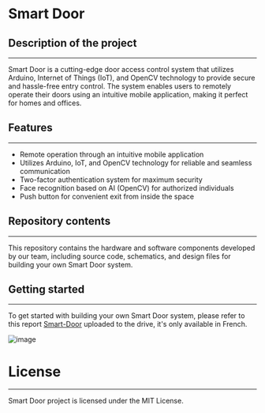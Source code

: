 # Smart Door

## Description of the project
---
Smart Door is a cutting-edge door access control system that utilizes Arduino, Internet of Things (IoT), and OpenCV technology to provide secure and hassle-free entry control. The system enables users to remotely operate their doors using an intuitive mobile application, making it perfect for homes and offices.

## Features
---
- Remote operation through an intuitive mobile application
- Utilizes Arduino, IoT, and OpenCV technology for reliable and seamless communication
- Two-factor authentication system for maximum security
- Face recognition based on AI (OpenCV) for authorized individuals
- Push button for convenient exit from inside the space

## Repository contents
---
This repository contains the hardware and software components developed by our team, including source code, schematics, and design files for building your own Smart Door system.

## Getting started
---
To get started with building your own Smart Door system, please refer to this report [Smart-Door](https://drive.google.com/drive/folders/1MKN39bfqW3K3Qk-hdvGKEYFSpYBxwTXW) uploaded to the drive, it's only available in French.

![image](https://github.com/Josh-techie/Smart_Door/assets/95583855/9e030c47-49cd-4267-b267-b5b73d643b46)

# License
---

Smart Door project is licensed under the MIT License.
